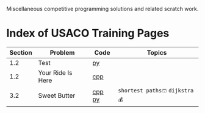 Miscellaneous competitive programming solutions and related scratch work.

# Index of USACO Training Pages
|Section|Problem|Code|Topics|
|---|---|---|---|
| 1.2 | Test | [py](https://github.com/wilsjame/misc-algos/blob/master/usaco/training/Section%201.2/test.py)| |
| 1.2 | Your Ride Is Here | [cpp](https://github.com/wilsjame/misc-algos/blob/master/usaco/training/Section%201.2/ride.cpp)| |
| 3.2 | Sweet Butter | [cpp](https://github.com/wilsjame/misc-algos/blob/master/usaco/training/Section%203.2/butter.cpp) [py](https://github.com/wilsjame/misc-algos/blob/master/usaco/training/Section%203.2/butter.py)|`shortest paths🩳` `dijkstra💰` |
